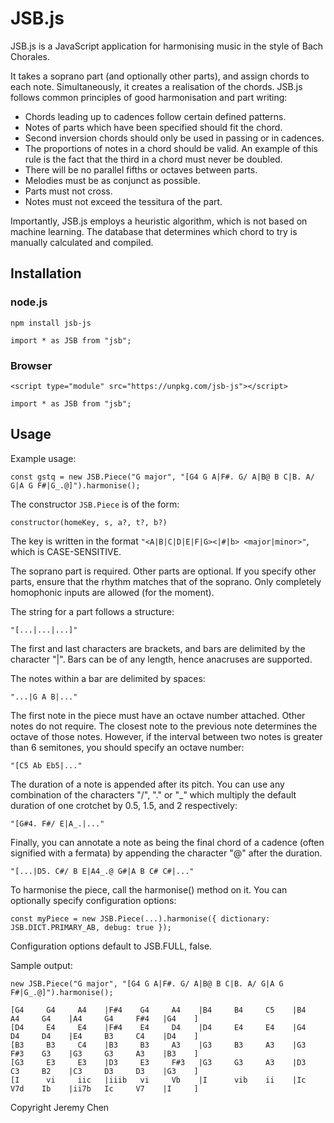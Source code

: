 # JSB.js
JSB.js is a JavaScript application for harmonising music in the style of Bach Chorales.

It takes a soprano part (and optionally other parts), and assign chords to each note. Simultaneously, it creates a realisation of the chords.
JSB.js follows common principles of good harmonisation and part writing:

* Chords leading up to cadences follow certain defined patterns. 
* Notes of parts which have been specified should fit the chord.
* Second inversion chords should only be used in passing or in cadences.
* The proportions of notes in a chord should be valid. An example of this rule is the fact that the third in a chord must never be doubled.
* There will be no parallel fifths or octaves between parts.
* Melodies must be as conjunct as possible.
* Parts must not cross.
* Notes must not exceed the tessitura of the part.

Importantly, JSB.js employs a heuristic algorithm, which is not based on machine learning. The database that determines which chord to try is manually calculated and compiled.

## Installation

### node.js

`npm install jsb-js`

`import * as JSB from "jsb";`

### Browser

`<script type="module" src="https://unpkg.com/jsb-js"></script>`

`import * as JSB from "jsb";`

## Usage

Example usage:

`const gstq = new JSB.Piece("G major", "[G4 G A|F#. G/ A|B@ B C|B. A/ G|A G F#|G_.@]").harmonise();`

The constructor `JSB.Piece` is of the form:

`constructor(homeKey, s, a?, t?, b?)`

The key is written in the format `"<A|B|C|D|E|F|G><|#|b> <major|minor>"`, which is CASE-SENSITIVE.

The soprano part is required. Other parts are optional. If you specify other parts, ensure that the rhythm matches that of the soprano. Only completely homophonic inputs are allowed (for the moment).

The string for a part follows a structure:

`"[...|...|...]"`

The first and last characters are brackets, and bars are delimited by the character "|". Bars can be of any length, hence anacruses are supported.

The notes within a bar are delimited by spaces:

`"...|G A B|..."`

The first note in the piece must have an octave number attached. Other notes do not require. The closest note to the previous note determines the octave of those notes. However, if the interval between two notes is greater than 6 semitones, you should specify an octave number:

`"[C5 Ab Eb5|..."`

The duration of a note is appended after its pitch. You can use any combination of the characters "/", "." or "\_" which multiply the default duration of one crotchet by 0.5, 1.5, and 2 respectively:

`"[G#4. F#/ E|A_.|..."`

Finally, you can annotate a note as being the final chord of a cadence (often signified with a fermata) by appending the character "@" after the duration.

`"[...|D5. C#/ B E|A4_.@ G#|A B C# C#|..."`

To harmonise the piece, call the harmonise() method on it. You can optionally specify configuration options:

`const myPiece = new JSB.Piece(...).harmonise({ dictionary: JSB.DICT.PRIMARY_AB, debug: true });`

Configuration options default to JSB.FULL, false.

Sample output:


`new JSB.Piece("G major", "[G4 G A|F#. G/ A|B@ B C|B. A/ G|A G F#|G_.@]").harmonise();`
```
[G4     G4     A4    |F#4    G4     A4    |B4     B4     C5    |B4     A4     G4    |A4     G4     F#4   |G4    ]
[D4     E4     E4    |F#4    E4     D4    |D4     E4     E4    |G4     D4     D4    |E4     B3     C4    |D4    ]
[B3     B3     C4    |B3     B3     A3    |G3     B3     A3    |G3     F#3    G3    |G3     G3     A3    |B3    ]
[G3     E3     E3    |D3     E3     F#3   |G3     G3     A3    |D3     C3     B2    |C3     D3     D3    |G3    ]
[I      vi     iic   |iiib   vi     Vb    |I      vib    ii    |Ic     V7d    Ib    |ii7b   Ic     V7    |I     ]
```
Copyright Jeremy Chen
